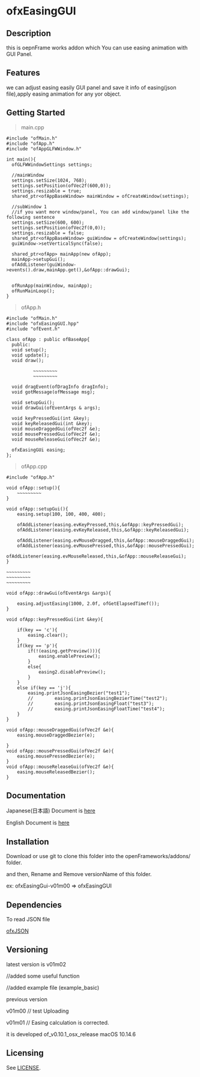 # ofxEasingGUI

## Description
this is oepnFrame works addon which You can use easing animation with GUI Panel.

## Features
we can adjust easing easily GUI panel and save it info of easing(json file),apply easing animation for any yor object.

## Getting Started
> main.cpp

    #include "ofMain.h"
    #include "ofApp.h"
    #include "ofAppGLFWWindow.h"
    
    int main(){
      ofGLFWWindowSettings settings;

      //mainWindow
      settings.setSize(1024, 768);
      settings.setPosition(ofVec2f(600,0));
      settings.resizable = true;
      shared_ptr<ofAppBaseWindow> mainWindow = ofCreateWindow(settings);

      //subWindow 1
      //if you want more window/panel, You can add window/panel like the following sentence
      settings.setSize(600, 600);
      settings.setPosition(ofVec2f(0,0));
      settings.resizable = false;
      shared_ptr<ofAppBaseWindow> guiWindow = ofCreateWindow(settings);
      guiWindow->setVerticalSync(false);

      shared_ptr<ofApp> mainApp(new ofApp);
      mainApp->setupGui();
      ofAddListener(guiWindow->events().draw,mainApp.get(),&ofApp::drawGui);


      ofRunApp(mainWindow, mainApp);
      ofRunMainLoop();
    }

> ofApp.h

    #include "ofMain.h"
    #include "ofxEasingGUI.hpp"
    #include "ofEvent.h"
    
    class ofApp : public ofBaseApp{
      public:
      void setup();
      void update();
      void draw();
      
              ~~~~~~~~~
              ~~~~~~~~~
              
      void dragEvent(ofDragInfo dragInfo);
      void gotMessage(ofMessage msg);
      
      void setupGui();
      void drawGui(ofEventArgs & args);

      void keyPressedGui(int &key);
      void keyReleasedGui(int &key);
      void mouseDraggedGui(ofVec2f &e);
      void mousePressedGui(ofVec2f &e);
      void mouseReleaseGui(ofVec2f &e);
      
      ofxEasingGUi easing;
    };

> ofApp.cpp

    #include "ofApp.h"
    
    void ofApp::setup(){
        ~~~~~~~~~
    }
    
    void ofApp::setupGui(){
        easing.setup(100, 100, 400, 400);

        ofAddListener(easing.evKeyPressed,this,&ofApp::keyPressedGui);
        ofAddListener(easing.evKeyReleased,this,&ofApp::keyReleasedGui);

        ofAddListener(easing.evMouseDragged,this,&ofApp::mouseDraggedGui);
        ofAddListener(easing.evMousePressed,this,&ofApp::mousePressedGui);
        ofAddListener(easing.evMouseReleased,this,&ofApp::mouseReleaseGui);
    }
    
    ~~~~~~~~~
    ~~~~~~~~~
    ~~~~~~~~~
    
    void ofApp::drawGui(ofEventArgs &args){
    
        easing.adjustEasing(1000, 2.0f, ofGetElapsedTimef());
    }
    
    void ofApp::keyPressedGui(int &key){

        if(key == 'c'){
            easing.clear();
        }
        if(key == 'p'){
            if(!(easing.getPreview())){
                easing.enablePreview();
            }
            else{
                easing2.disablePreview();
            }
        }
        else if(key == 'j'){
            easing.printJsonEasingBezier("test1");
            //        easing.printJsonEasingBezierTime("test2");
            //        easing.printJsonEasingFloat("test3");
            //        easing.printJsonEasingFloatTime("test4");
        }
    }
    
    void ofApp::mouseDraggedGui(ofVec2f &e){
        easing.mouseDraggedBezier(e);

    }
    void ofApp::mousePressedGui(ofVec2f &e){
        easing.mousePressedBezier(e);
    }
    void ofApp::mouseReleaseGui(ofVec2f &e){
        easing.mouseReleasedBezier();
    }

  
## Documentation
Japanese(日本語) Document is [here](https://kazukiomata.github.io/ofxEasingGUI.github.io/)

English Document is [here](https://kazukiomata.github.io/ofxEasingGUI.github.io/)

## Installation
Download or use git to clone this folder into the openFrameworks/addons/ folder.

and then, Rename and Remove versionName of this folder.

ex:
ofxEasingGui-v01m00 => ofxEasingGUI

## Dependencies
To read JSON file

[ofxJSON](https://github.com/jeffcrouse/ofxJSON)


## Versioning
latest version is v01m02

//added some useful function

//added example file (example_basic)

previous version

v01m00 // test Uploading

v01m01 // Easing calculation is corrected.

it is developed of_v0.10.1_osx_release macOS 10.14.6


## Licensing
See [LICENSE](LICENSE).



